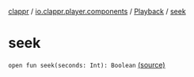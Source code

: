 [clappr](../../index.md) / [io.clappr.player.components](../index.md) / [Playback](index.md) / [seek](.)

# seek

`open fun seek(seconds: Int): Boolean` [(source)](https://github.com/clappr/clappr-android/tree/dev/clappr/src/main/kotlin/io/clappr/player/components/Playback.kt#L54)